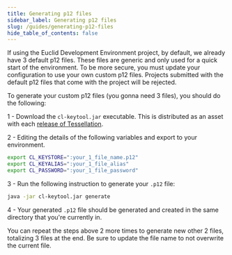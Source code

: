 ```yaml
---
title: Generating p12 files
sidebar_label: Generating p12 files 
slug: /guides/generating-p12-files
hide_table_of_contents: false
---
```


If using the Euclid Development Environment project, by default, we already have 3 default p12 files. These files are generic and only used for a quick start of the environment. To be more secure, you must update your configuration to use your own custom p12 files. Projects submitted with the default p12 files that come with the project will be rejected. 

To generate your custom p12 files (you gonna need 3 files), you should do the following:

1 - Download the `cl-keytool.jar` executable. This is distributed as an asset with each [release of Tessellation](https://github.com/Constellation-Labs/tessellation/releases). 

2 - Editing the details of the following variables and export to your environment. 
```bash
export CL_KEYSTORE=":your_1_file_name.p12"
export CL_KEYALIAS=":your_1_file_alias"
export CL_PASSWORD=":your_1_file_password"
```

3 - Run the following instruction to generate your `.p12` file:
```bash
java -jar cl-keytool.jar generate
```

4 - Your generated `.p12` file should be generated and created in the same directory that you're currently in.

You can repeat the steps above 2 more times to generate new other 2 files, totalizing 3 files at the end. Be sure to update the file name to not overwrite the current file.